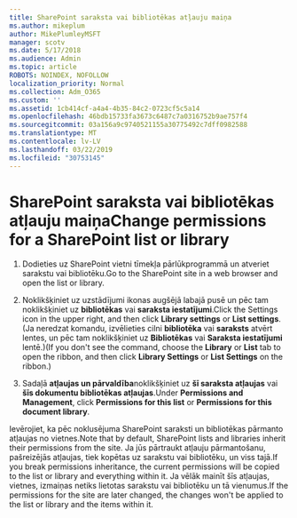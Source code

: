 ```yaml
---
title: SharePoint saraksta vai bibliotēkas atļauju maiņa
ms.author: mikeplum
author: MikePlumleyMSFT
manager: scotv
ms.date: 5/17/2018
ms.audience: Admin
ms.topic: article
ROBOTS: NOINDEX, NOFOLLOW
localization_priority: Normal
ms.collection: Adm_O365
ms.custom: ''
ms.assetid: 1cb414cf-a4a4-4b35-84c2-0723cf5c5a14
ms.openlocfilehash: 46bdb15733fa3673c6487c7a0316752b9ae757f4
ms.sourcegitcommit: 03a156a9c9740521155a30775492c7dff0982588
ms.translationtype: MT
ms.contentlocale: lv-LV
ms.lasthandoff: 03/22/2019
ms.locfileid: "30753145"
---
```

# <a name="change-permissions-for-a-sharepoint-list-or-library"></a><span data-ttu-id="892b4-102">SharePoint saraksta vai bibliotēkas atļauju maiņa</span><span class="sxs-lookup"><span data-stu-id="892b4-102">Change permissions for a SharePoint list or library</span></span>

1. <span data-ttu-id="892b4-103">Dodieties uz SharePoint vietni tīmekļa pārlūkprogrammā un atveriet sarakstu vai bibliotēku.</span><span class="sxs-lookup"><span data-stu-id="892b4-103">Go to the SharePoint site in a web browser and open the list or library.</span></span>
    
2. <span data-ttu-id="892b4-104">Noklikšķiniet uz uzstādījumi ikonas augšējā labajā pusē un pēc tam noklikšķiniet uz **bibliotēkas** vai **saraksta iestatījumi**.</span><span class="sxs-lookup"><span data-stu-id="892b4-104">Click the Settings icon in the upper right, and then click **Library settings** or **List settings**.</span></span> <span data-ttu-id="892b4-105">(Ja neredzat komandu, izvēlieties cilni **bibliotēka** vai **saraksts** atvērt lentes, un pēc tam noklikšķiniet uz **Bibliotēkas** vai **Saraksta iestatījumi** lentē.)</span><span class="sxs-lookup"><span data-stu-id="892b4-105">(If you don't see the command, choose the **Library** or **List** tab to open the ribbon, and then click **Library Settings** or **List Settings** on the ribbon.)</span></span> 
    
3. <span data-ttu-id="892b4-106">Sadaļā **atļaujas un pārvaldība**noklikšķiniet uz **šī saraksta atļaujas** vai **šīs dokumentu bibliotēkas atļaujas**.</span><span class="sxs-lookup"><span data-stu-id="892b4-106">Under **Permissions and Management**, click **Permissions for this list** or **Permissions for this document library**.</span></span>
    
<span data-ttu-id="892b4-107">Ievērojiet, ka pēc noklusējuma SharePoint saraksti un bibliotēkas pārmanto atļaujas no vietnes.</span><span class="sxs-lookup"><span data-stu-id="892b4-107">Note that by default, SharePoint lists and libraries inherit their permissions from the site.</span></span> <span data-ttu-id="892b4-108">Ja jūs pārtraukt atļauju pārmantošanu, pašreizējās atļaujas, tiek kopētas uz sarakstu vai bibliotēku, un viss tajā.</span><span class="sxs-lookup"><span data-stu-id="892b4-108">If you break permissions inheritance, the current permissions will be copied to the list or library and everything within it.</span></span> <span data-ttu-id="892b4-109">Ja vēlāk mainīt šīs atļaujas, vietnes, izmaiņas netiks lietotas sarakstu vai bibliotēku un tā vienumus.</span><span class="sxs-lookup"><span data-stu-id="892b4-109">If the permissions for the site are later changed, the changes won't be applied to the list or library and the items within it.</span></span>
  

